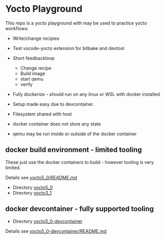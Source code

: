 # Yocto Playground

This repo is a yocto playground with may be used to practice yocto workflows:

* Write/change recipies
* Test vscode-yocto extension for bitbake and devtool

* Short feedbackloop
  * Change recipe
  * Build image
  * start qemu
  * verify

* Fully dockerize - should run on any linux or WSL with docker installed
* Setup made easy due to devcontainer.

* Filesystem shared with host
* docker container does not store any state
* qemu may be run inside or outside of the docker container

## docker build environment - limited tooling

These just use the docker containers to build - however tooling is very limited.

Details see [yocto5_0/README.md](yocto5_0/README.md)

* Directory [yocto5_0](yocto5_0)
* Directory [yocto3_1](yocto3_1)

## docker devcontainer - fully supported tooling

* Directory [yocto5_0-devcontainer](yocto5_0-devcontainer)

Details see [yocto5_0-devcontainer/README.md](yocto5_0-devcontainer/README.md)